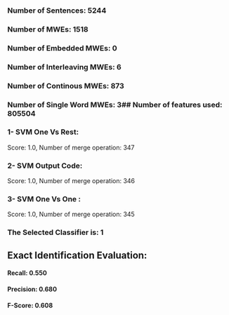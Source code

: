 ### Number of Sentences: 5244
### Number of MWEs: 1518

### Number of Embedded MWEs: 0

### Number of Interleaving MWEs: 6

### Number of Continous MWEs: 873

### Number of Single Word MWEs: 3## Number of features used: 805504

### 1- SVM One Vs Rest: 
Score: 1.0, Number of merge operation: 347
### 2- SVM Output Code: 
Score: 1.0, Number of merge operation: 346
### 3- SVM One Vs One : 
Score: 1.0, Number of merge operation: 345
### The Selected Classifier is: 1
## Exact Identification Evaluation: 
#### Recall: 0.550
#### Precision: 0.680
#### F-Score: 0.608
